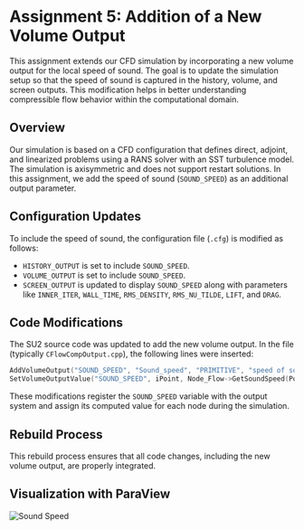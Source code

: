 # Assignment 5: Addition of a New Volume Output

This assignment extends our CFD simulation by incorporating a new volume output for the local speed of sound. The goal is to update the simulation setup so that the speed of sound is captured in the history, volume, and screen outputs. This modification helps in better understanding compressible flow behavior within the computational domain.

## Overview

Our simulation is based on a CFD configuration that defines direct, adjoint, and linearized problems using a RANS solver with an SST turbulence model. The simulation is axisymmetric and does not support restart solutions. In this assignment, we add the speed of sound (`SOUND_SPEED`) as an additional output parameter.

## Configuration Updates

To include the speed of sound, the configuration file (`.cfg`) is modified as follows:

- `HISTORY_OUTPUT` is set to include `SOUND_SPEED`.
- `VOLUME_OUTPUT` is set to include `SOUND_SPEED`.
- `SCREEN_OUTPUT` is updated to display `SOUND_SPEED` along with parameters like `INNER_ITER`, `WALL_TIME`, `RMS_DENSITY`, `RMS_NU_TILDE`, `LIFT`, and `DRAG`.

## Code Modifications

The SU2 source code was updated to add the new volume output. In the file (typically `CFlowCompOutput.cpp`), the following lines were inserted:

```cpp
AddVolumeOutput("SOUND_SPEED", "Sound_speed", "PRIMITIVE", "speed of sound"); 
SetVolumeOutputValue("SOUND_SPEED", iPoint, Node_Flow->GetSoundSpeed(Point));
```

These modifications register the `SOUND_SPEED` variable with the output system and assign its computed value for each node during the simulation.

## Rebuild Process

This rebuild process ensures that all code changes, including the new volume output, are properly integrated.

## Visualization with ParaView

![Sound Speed](./assig_2_images/ss.jpg)